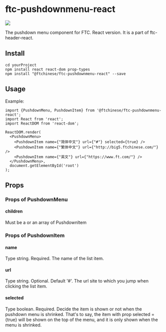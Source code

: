 # ftc-pushdownmenu-react
[![](https://travis-ci.org/wangyichen1064431086/ftc-pushdownmenu-react.svg?branch=master)](https://travis-ci.org/wangyichen1064431086/ftc-pushdownmenu-react)

<!-- MARKDOWN 插图基础格式： [![Alt text](图片链接)](点击图片后跳转链接) -->

The pushdown menu component for FTC. React version. It is a part of  ftc-header-react.

## Install
```
cd yourProject
npm install react react-dom prop-types
npm install "@ftchinese/ftc-pushdownmenu-react" --save 
```

## Usage
Example:
```
import {PushdownMenu, PushdownItem} from '@ftchinese/ftc-pushdownmenu-react';
import React from 'react';
import ReactDOM from 'react-dom';

ReactDOM.render(
  <PushdownMenu>
    <PushdownItem name={"简体中文"} url={"#"} selected={true} />
    <PushdownItem name={"繁体中文"} url={"http://big5.ftchinese.com/"} />
    <PushdownItem name={"英文"} url={"https://www.ft.com/"} />
  </PushdownMenu>,
  document.getElementById('root')
);
```

## Props
### Props of PushdownMenu
#### children
Must be a or an array of PushdownItem

###  Props of PushdownItem

#### name
Type string. Required. The name of the list item.

#### url
Type string. Optional. Default '#'. The url site to which you jump when clicking the list item.


#### selected
Type boolean. Required. Decide the item is shown or not when the pushdown menu is shrinked. That's to say, the item with prop selected = {true} will be shown on the top of the menu, and it is only shown when the menu is shrinked.